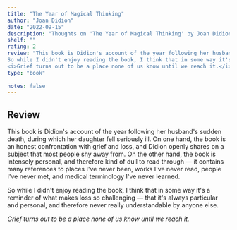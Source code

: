 ```yaml
---
title: "The Year of Magical Thinking"
author: "Joan Didion"
date: "2022-09-15"
description: "Thoughts on 'The Year of Magical Thinking' by Joan Didion."
shelf: ""
rating: 2
review: "This book is Didion's account of the year following her husband's sudden death, during which her daughter fell seriously ill. On one hand, the book is an honest confrontation with grief and loss, and Didion openly shares on a subject that most people shy away from. On the other hand, the book is intensely personal, and therefore kind of dull to read through — it contains many references to places I've never been, works I've never read, people I've never met, and medical terminology I've never learned.<br/><br/>
So while I didn't enjoy reading the book, I think that in some way it's a reminder of what makes loss so challenging — that it's always particular and personal, and therefore never really understandable by anyone else.<br/><br/>
<i>Grief turns out to be a place none of us know until we reach it.</i>"
type: "book"
 
notes: false
---
```


## Review

This book is Didion's account of the year following her husband's sudden death, during which her daughter fell seriously ill. On one hand, the book is an honest confrontation with grief and loss, and Didion openly shares on a subject that most people shy away from. On the other hand, the book is intensely personal, and therefore kind of dull to read through — it contains many references to places I've never been, works I've never read, people I've never met, and medical terminology I've never learned.

So while I didn't enjoy reading the book, I think that in some way it's a reminder of what makes loss so challenging — that it's always particular and personal, and therefore never really understandable by anyone else.

_Grief turns out to be a place none of us know until we reach it._

